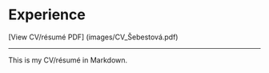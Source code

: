 # Experience

[View CV/résumé PDF] (images/CV_Šebestová.pdf)

- - -

This is my CV/résumé in Markdown.
